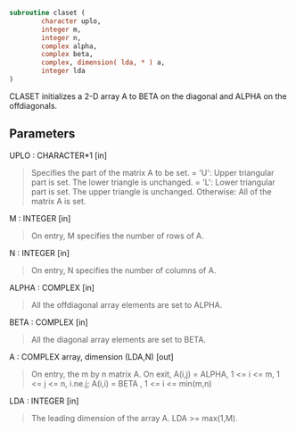 ```fortran
subroutine claset (
        character uplo,
        integer m,
        integer n,
        complex alpha,
        complex beta,
        complex, dimension( lda, * ) a,
        integer lda
)
```

CLASET initializes a 2-D array A to BETA on the diagonal and
ALPHA on the offdiagonals.

## Parameters
UPLO : CHARACTER\*1 [in]
> Specifies the part of the matrix A to be set.
> = 'U':      Upper triangular part is set. The lower triangle
> is unchanged.
> = 'L':      Lower triangular part is set. The upper triangle
> is unchanged.
> Otherwise:  All of the matrix A is set.

M : INTEGER [in]
> On entry, M specifies the number of rows of A.

N : INTEGER [in]
> On entry, N specifies the number of columns of A.

ALPHA : COMPLEX [in]
> All the offdiagonal array elements are set to ALPHA.

BETA : COMPLEX [in]
> All the diagonal array elements are set to BETA.

A : COMPLEX array, dimension (LDA,N) [out]
> On entry, the m by n matrix A.
> On exit, A(i,j) = ALPHA, 1 <= i <= m, 1 <= j <= n, i.ne.j;
> A(i,i) = BETA , 1 <= i <= min(m,n)

LDA : INTEGER [in]
> The leading dimension of the array A.  LDA >= max(1,M).
